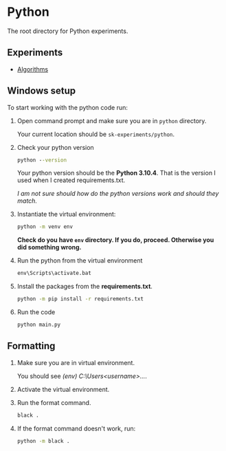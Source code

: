 # Python

The root directory for Python experiments.

## Experiments

- [Algorithms](./experiments/algorithms/)

## Windows setup

To start working with the python code run:

1. Open command prompt and make sure you are in `python` directory.

   Your current location should be `sk-experiments/python`.

2. Check your python version

   ```cmd
   python --version
   ```

   Your python version should be the **Python 3.10.4**. That is the version I used when I created requirements.txt.

   _I am not sure should how do the python versions work and should they match._

3. Instantiate the virtual environment:

   ```cmd
   python -m venv env
   ```

   **Check do you have `env` directory. If you do, proceed. Otherwise you did something wrong.**

4. Run the python from the virtual environment

   ```cmd
   env\Scripts\activate.bat
   ```

5. Install the packages from the **requirements.txt**.

   ```cmd
   python -m pip install -r requirements.txt
   ```

6. Run the code

   ```cmd
   python main.py
   ```

## Formatting

1. Make sure you are in virtual environment.

   You should see _(env) C:\Users\<username>\..._.

2. Activate the virtual environment.
3. Run the format command.

   ```cmd
   black .
   ```

4. If the format command doesn't work, run:

   ```cmd
   python -m black .
   ```
